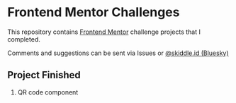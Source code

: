 # Frontend Mentor Challenges

This repository contains [Frontend Mentor](https://www.frontendmentor.io/challenges) challenge projects that I completed.

Comments and suggestions can be sent via Issues or [@skiddle.id (Bluesky)](https://bsky.app/profile/skiddle.id)

## Project Finished

1. QR code component
